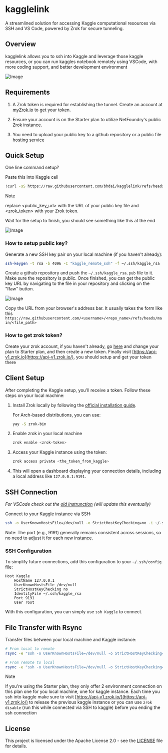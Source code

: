 # kagglelink

A streamlined solution for accessing Kaggle computational resources via SSH and VS Code, powered by Zrok for secure tunneling.

## Overview

kagglelink allows you to ssh into Kaggle and leverage those kaggle resources, or you can run kaggles notebook remotely using VSCode, with more coding support, and better development environment

![Image](https://github.com/user-attachments/assets/db4454ff-5545-4094-adeb-47b74ab0c33a)

## Requirements

1. A Zrok token is required for establishing the tunnel. Create an account at [myZrok.io](https://myzrok.io/) to get your token.

2. Ensure your account is on the Starter plan to utilize NetFoundry's public Zrok instance.

3. You need to upload your public key to a github repository or a public file hosting service

## Quick Setup

One line command setup?

Paste this into Kaggle cell

```bash
!curl -sS https://raw.githubusercontent.com/bhdai/kagglelink/refs/heads/main/setup.sh | bash -s -- -k <public_key_url> -t <zrok_token>
```

> [!NOTE]
>
> replace <public_key_url> with the URL of your public key file and <zrok_token> with your Zrok token.


Wait for the setup to finish, you should see something like this at the end

![Image](https://github.com/user-attachments/assets/22f564f3-8622-4c6c-bb82-9c9c63dd322a)

### How to setup public key?

Generate a new SSH key pair on your local machine (if you haven't already):

```bash
ssh-keygen -t rsa -b 4096 -C "kaggle_remote_ssh" -f ~/.ssh/kaggle_rsa
```

Create a github repository and push the `~/.ssh/kaggle_rsa.pub` file to it. Make sure the repository is public. Once finished, you can get the public key URL by navigating to the file in your repository and clicking on the "Raw" button. 

![Image](https://github.com/user-attachments/assets/ec9a884c-1c97-4be6-bd6d-03ac5dd16de7)

Copy the URL from your browser's address bar. It usually takes the form like this `https://raw.githubusercontent.com/<username>/<repo_name>/refs/heads/main/<file_path>`

### How to get zrok token?

Create your zrok account, if you haven't already, go [here](https://myzrok.io/billing) and change your plan to Starter plan, and then create a new token. Finally visit [https://api-v1.zrok.io](https://api-v1.zrok.io/), you should setup and get your token there

## Client Setup

After completing the Kaggle setup, you'll receive a token. Follow these steps on your local machine:

1. Install Zrok locally by following the [official installation guide](https://docs.zrok.io/docs/guides/install/).

   For Arch-based distributions, you can use:
   ```bash
   yay -S zrok-bin
   ```

2. Enable zrok in your local machine
      ```bash
      zrok enable <zrok-token>
      ```

2. Access your Kaggle instance using the token:
   ```bash
   zrok access private <the_token_from_kaggle>
   ```

3. This will open a dashboard displaying your connection details, including a local address like `127.0.0.1:9191`.

## SSH Connection

*For VSCode check out the [old instrunction](https://github.com/bhdai/kagglelink/blob/ngrok/README.md#connect-via-ssh) (will update this eventually)*

Connect to your Kaggle instance via SSH:

```bash
ssh -o UserKnownHostsFile=/dev/null -o StrictHostKeyChecking=no -i ~/.ssh/kaggle_rsa -p 9191 root@127.0.0.1
```

Note: The port (e.g., 9191) generally remains consistent across sessions, so no need to adjust it for each new instance.

### SSH Configuration

To simplify future connections, add this configuration to your `~/.ssh/config` file:

```
Host Kaggle
    HostName 127.0.0.1
    UserKnownHostsFile /dev/null
    StrictHostKeyChecking no
    IdentityFile ~/.ssh/kaggle_rsa
    Port 9191
    User root
```

With this configuration, you can simply use `ssh Kaggle` to connect.

## File Transfer with Rsync

Transfer files between your local machine and Kaggle instance:

```bash
# From local to remote
rsync -e "ssh -o UserKnownHostsFile=/dev/null -o StrictHostKeyChecking=no -i ~/.ssh/kaggle_rsa -p 9191" <path_to_local_file> root@127.0.0.1:/kaggle/working

# From remote to local
rsync -e "ssh -o UserKnownHostsFile=/dev/null -o StrictHostKeyChecking=no -i ~/.ssh/kaggle_rsa -p 9191" root@127.0.0.1:<path_to_remote_file> <local_destination_path>
```

> [!NOTE]
>
> If you're using the Starter plan, they only offer 2 environment connection on this plan one for you local machine, one for kaggle instance. Each time you ssh into kaggle make sure to visit [https://api-v1.zrok.io/](https://api-v1.zrok.io/) to release the previous kaggle instance or you can use `zrok disable` (run this while connected via SSH to kaggle) before you ending the ssh connection 

## License

This project is licensed under the Apache License 2.0 - see the [LICENSE](LICENSE) file for details.
